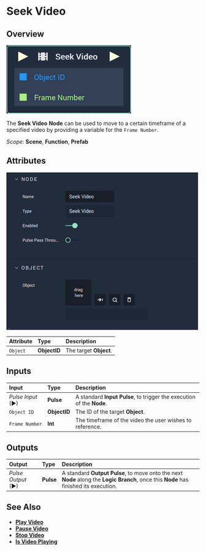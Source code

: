 # Seek Video

## Overview

![The Seek Video Node.](../../../.gitbook/assets/node-seek-video.png)

The **Seek Video** **Node** can be used to move to a certain timeframe of a specified video by providing a variable for the `Frame Number`.

*Scope*: **Scene**, **Function**, **Prefab**

## Attributes

![The Seek Video Node Attributes.](../../../.gitbook/assets/node-seek-video-attr.png)

| Attribute | Type | Description |
| :--- | :--- | :--- |
| `Object` | **ObjectID** | The target **Object**. |

## Inputs

| Input | Type | Description |
| :--- | :--- | :--- |
| _Pulse Input_ \(►\) | **Pulse** | A standard **Input Pulse**, to trigger the execution of the **Node**. |
| `Object ID` | **ObjectID** | The ID of the target **Object**. |
| `Frame Number` | **Int** | The timeframe of the video the user wishes to reference. |

## Outputs

| Output | Type | Description |
| :--- | :--- | :--- |
| _Pulse Output_ \(►\) | **Pulse** | A standard **Output Pulse**, to move onto the next **Node** along the **Logic Branch**, once this **Node** has finished its execution. |

## See Also

* [**Play Video**](playvideo.md)
* [**Pause Video**](pausevideo.md)
* [**Stop Video**](stopvideo.md)
* [**Is Video Playing**](isvideoplaying.md)

